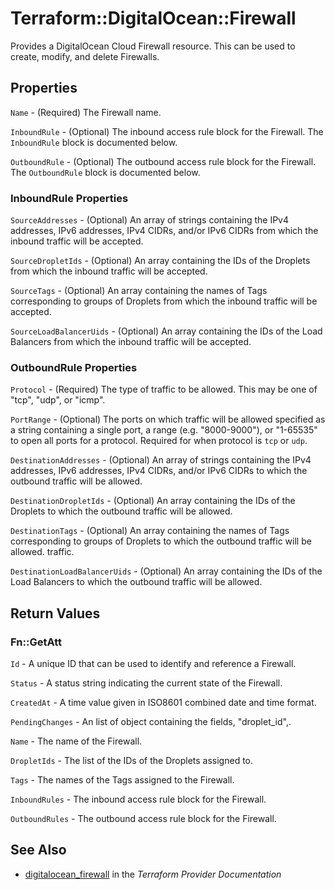 # Terraform::DigitalOcean::Firewall

Provides a DigitalOcean Cloud Firewall resource. This can be used to create,
modify, and delete Firewalls.

## Properties

`Name` - (Required) The Firewall name.

`InboundRule` - (Optional) The inbound access rule block for the Firewall. The `InboundRule` block is documented below.

`OutboundRule` - (Optional) The outbound access rule block for the Firewall. The `OutboundRule` block is documented below.

### InboundRule Properties

`SourceAddresses` - (Optional) An array of strings containing the IPv4 addresses, IPv6 addresses, IPv4 CIDRs, and/or IPv6 CIDRs from which the inbound traffic will be accepted.

`SourceDropletIds` - (Optional) An array containing the IDs of the Droplets from which the inbound traffic will be accepted.

`SourceTags` - (Optional) An array containing the names of Tags corresponding to groups of Droplets from which the inbound traffic will be accepted.

`SourceLoadBalancerUids` - (Optional) An array containing the IDs of the Load Balancers from which the inbound traffic will be accepted.

### OutboundRule Properties

`Protocol` - (Required) The type of traffic to be allowed. This may be one of "tcp", "udp", or "icmp".

`PortRange` - (Optional) The ports on which traffic will be allowed specified as a string containing a single port, a range (e.g. "8000-9000"), or "1-65535" to open all ports for a protocol. Required for when protocol is `tcp` or `udp`.

`DestinationAddresses` - (Optional) An array of strings containing the IPv4 addresses, IPv6 addresses, IPv4 CIDRs, and/or IPv6 CIDRs to which the outbound traffic will be allowed.

`DestinationDropletIds` - (Optional) An array containing the IDs of the Droplets to which the outbound traffic will be allowed.

`DestinationTags` - (Optional) An array containing the names of Tags corresponding to groups of Droplets to which the outbound traffic will be allowed. traffic.

`DestinationLoadBalancerUids` - (Optional) An array containing the IDs of the Load Balancers to which the outbound traffic will be allowed.


## Return Values

### Fn::GetAtt

`Id` - A unique ID that can be used to identify and reference a Firewall.

`Status` - A status string indicating the current state of the Firewall.

`CreatedAt` - A time value given in ISO8601 combined date and time format.

`PendingChanges` - An list of object containing the fields, "droplet_id",.

`Name` - The name of the Firewall.

`DropletIds` - The list of the IDs of the Droplets assigned to.

`Tags` - The names of the Tags assigned to the Firewall.

`InboundRules` - The inbound access rule block for the Firewall.

`OutboundRules` - The outbound access rule block for the Firewall.

## See Also

* [digitalocean_firewall](https://www.terraform.io/docs/providers/digitalocean/r/firewall.html) in the _Terraform Provider Documentation_